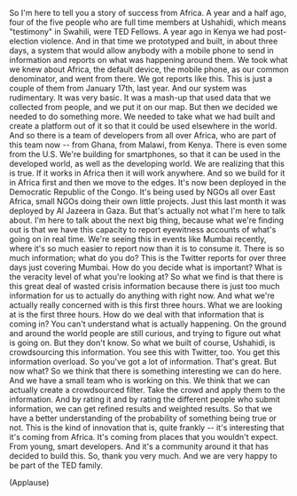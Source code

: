
So I&#39;m here to tell you a story of success from Africa.
A year and a half ago,
four of the five people who are full time members
at Ushahidi,
which means &quot;testimony&quot; in Swahili,
were TED Fellows.
A year ago in Kenya we had post-election violence.
And in that time we prototyped and built,
in about three days, a system that would allow
anybody with a mobile phone
to send in information and reports on what was happening around them.
We took what we knew about Africa,
the default device,
the mobile phone, as our common denominator,
and went from there.
We got reports like this.
This is just a couple of them from January 17th, last year.
And our system was rudimentary. It was very basic.
It was a mash-up that used data that we collected from people,
and we put it on our map.
But then we decided we needed to do something more.
We needed to take what we had built
and create a platform out of it so that it could be used elsewhere in the world.
And so there is a team of developers
from all over Africa, who are part of this team now --
from Ghana, from Malawi, from Kenya.
There is even some from the U.S.
We&#39;re building for smartphones, so that it can be used in the developed world,
as well as the developing world.
We are realizing that this is true.
If it works in Africa then it will work anywhere.
And so we build for it in Africa first
and then we move to the edges.
It&#39;s now been deployed in the Democratic Republic of the Congo.
It&#39;s being used by NGOs all over East Africa,
small NGOs doing their own little projects.
Just this last month it was deployed by
Al Jazeera in Gaza.
But that&#39;s actually not what I&#39;m here to talk about.
I&#39;m here to talk about the next big thing,
because what we&#39;re finding out is that
we have this capacity to report
eyewitness accounts of what&#39;s going on in real time.
We&#39;re seeing this in events like Mumbai recently,
where it&#39;s so much easier to report now
than it is to consume it.
There is so much information; what do you do?
This is the Twitter reports for over three days
just covering Mumbai.
How do you decide what is important?
What is the veracity level of what you&#39;re looking at?
So what we find is that there is this
great deal of wasted crisis information
because there is just too much information for us to
actually do anything with right now.
And what we&#39;re actually really concerned with
is this first three hours.
What we are looking at is the first three hours.
How do we deal with that information that is coming in?
You can&#39;t understand what is actually happening.
On the ground and around the world
people are still curious,
and trying to figure out what is going on. But they don&#39;t know.
So what we built of course, Ushahidi,
is crowdsourcing this information.
You see this with Twitter, too. You get this information overload.
So you&#39;ve got a lot of information. That&#39;s great.
But now what?
So we think that there is something interesting we can do here.
And we have a small team who is working on this.
We think that we can actually create
a crowdsourced filter.
Take the crowd and apply them to the information.
And by rating it and by rating
the different people who submit information,
we can get refined results
and weighted results.
So that we have a better understanding
of the probability of something being true or not.
This is the kind of innovation that is,
quite frankly -- it&#39;s interesting that it&#39;s coming from Africa.
It&#39;s coming from places that you wouldn&#39;t expect.
From young, smart developers.
And it&#39;s a community around it that has decided to build this.
So, thank you very much.
And we are very happy to be part of the TED family.

(Applause)

